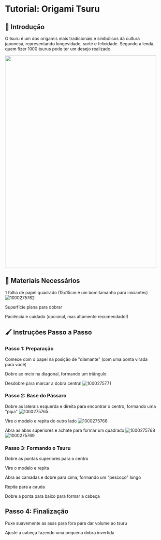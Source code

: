 # Tutorial: Origami Tsuru

## 📜 Introdução
O tsuru é um dos origamis mais tradicionais e simbólicos da cultura japonesa, representando longevidade, sorte e felicidade. Segundo a lenda, quem fizer 1000 tsurus pode ter um desejo realizado.

<img src="https://github.com/user-attachments/assets/5a842dd5-e67b-4f4a-80a6-aad80f46a2ff" width="500px" height="700px">

## 📝 Materiais Necessários
1 folha de papel quadrado (15x15cm é um bom tamanho para iniciantes)
![1000275762](https://github.com/user-attachments/assets/78ad8ab6-fadc-468c-b737-eb24be0d556b)

Superfície plana para dobrar

Paciência e cuidado (opcional, mas altamente recomendado!)

## 🖌️ Instruções Passo a Passo
### Passo 1: Preparação
Comece com o papel na posição de "diamante" (com uma ponta virada para você)

Dobre ao meio na diagonal, formando um triângulo

Desdobre para marcar a dobra central
![1000275771](https://github.com/user-attachments/assets/4894c9fe-ac32-493b-b6ee-e951ef05a3ac)

### Passo 2: Base do Pássaro
Dobre as laterais esquerda e direita para encontrar o centro, formando uma "pipa"
![1000275765](https://github.com/user-attachments/assets/51046b4b-fb38-45b0-8f9d-12f130bd1f84)

Vire o modelo e repita do outro lado
![1000275766](https://github.com/user-attachments/assets/e23357a7-3c18-4e60-b670-fc2c70aeca2d)

Abra as abas superiores e achate para formar um quadrado
![1000275768](https://github.com/user-attachments/assets/0ad56974-1b57-4223-ae51-3b8b0ae2ef87)
![1000275769](https://github.com/user-attachments/assets/b549d840-84b3-409d-9082-b9213b557f03)

### Passo 3: Formando o Tsuru
Dobre as pontas superiores para o centro

Vire o modelo e repita

Abra as camadas e dobre para cima, formando um "pescoço" longo

Repita para a cauda

Dobre a ponta para baixo para formar a cabeça

## Passo 4: Finalização
Puxe suavemente as asas para fora para dar volume ao tsuru

Ajuste a cabeça fazendo uma pequena dobra invertida
